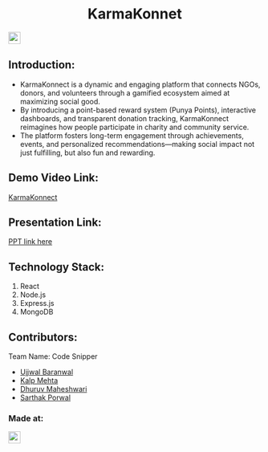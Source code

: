 <h1 align="center">KarmaKonnet</h1>
<p align="center">
</p>

<a href="https://hack36.com"> <img src="https://postimage.me/images/2025/04/19/built-at-hack36.png" height=24px> </a>


## Introduction:
  - KarmaKonnect is a dynamic and engaging platform that connects NGOs, donors, and volunteers through a gamified ecosystem aimed at maximizing social good. 
- By introducing a point-based reward system (Punya Points), interactive dashboards, and transparent donation tracking, KarmaKonnect reimagines how people participate in charity and community service. 
- The platform fosters long-term engagement through achievements, events, and personalized recommendations—making social impact not just fulfilling, but also fun and rewarding.
  
## Demo Video Link:
  <a href="https://youtu.be/Jd3TC5iXA-Y">KarmaKonnect</a>
  
## Presentation Link:
  <a href="https://docs.google.com/presentation/d/13ZcZKeVWthjX8xSY2fQFz5fM9kD9Zh011I38_lxw-OM/edit?usp=sharing"> PPT link here </a>
  

## Technology Stack:
  1) React
  2) Node.js
  3) Express.js
  4) MongoDB
  

## Contributors:

Team Name: Code Snipper

* [Ujjwal Baranwal](https://github.com/UjjwalBaranwal)
* [Kalp Mehta](https://github.com/kalpmehta0103)
* [Dhuruv Maheshwari](https://github.com/dhruvm911)
* [Sarthak Porwal](https://github.com/sarthakporwal)


### Made at:
<a href="https://hack36.com"> <img src="https://postimage.me/images/2025/04/19/built-at-hack36.png" height=24px> </a>
